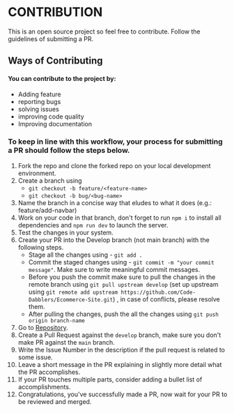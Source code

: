 # CONTRIBUTION

This is an open source project so feel free to contribute. Follow the guidelines of submitting a PR.

## Ways of Contributing

#### You can contribute to the project by:

- Adding feature
- reporting bugs
- solving issues
- improving code quality
- Improving documentation

### To keep in line with this workflow, your process for submitting a PR should follow the steps below.

1. Fork the repo and clone the forked repo on your local development environment.
1. Create a branch using
   - `git checkout -b feature/<feature-name>`
   - `git checkout -b bug/<bug-name>`
1. Name the branch in a concise way that eludes to what it does (e.g.: feature/add-navbar)
1. Work on your code in that branch, don't forget to run `npm i` to install all dependencies and `npm run dev` to launch the server.
1. Test the changes in your system.
1. Create your PR into the Develop branch (not main branch) with the following steps.
   - Stage all the changes using - `git add .`
   - Commit the staged changes using - `git commit -m "your commit message"`. Make sure to write meaningful commit messages.
   - Before you push the commit make sure to pull the changes in the remote branch using `git pull upstream develop` (set up upstream using `git remote add upstream https://github.com/Code-Dabblers/Ecommerce-Site.git`) , in case of conflicts, please resolve them.
   - After pulling the changes, push the all the changes using `git push origin branch-name`
1. Go to [Repository](https://github.com/Code-Dabblers/Ecommerce-Site).
1. Create a Pull Request against the `develop` branch, make sure you don't make PR against the `main` branch.
1. Write the Issue Number in the description if the pull request is related to some issue.
1. Leave a short message in the PR explaining in slightly more detail what the PR accomplishes.
1. If your PR touches multiple parts, consider adding a bullet list of accomplishments.
1. Congratulations, you've successfully made a PR, now wait for your PR to be reviewed and merged.
